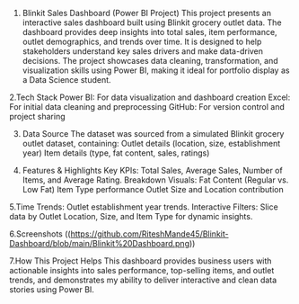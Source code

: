 1. Blinkit Sales Dashboard (Power BI Project)
This project presents an interactive sales dashboard built using Blinkit grocery outlet data. The dashboard provides deep insights into total sales, item performance, outlet demographics, and trends over time. It is designed to help stakeholders understand key sales drivers and make data-driven decisions.
The project showcases data cleaning, transformation, and visualization skills using Power BI, making it ideal for portfolio display as a Data Science student.

2.Tech Stack
Power BI: For data visualization and dashboard creation
Excel: For initial data cleaning and preprocessing
GitHub: For version control and project sharing

3. Data Source
The dataset was sourced from a simulated Blinkit grocery outlet dataset, containing:
Outlet details (location, size, establishment year)
Item details (type, fat content, sales, ratings)

4. Features & Highlights
Key KPIs: Total Sales, Average Sales, Number of Items, and Average Rating.
Breakdown Visuals:
Fat Content (Regular vs. Low Fat)
Item Type performance
Outlet Size and Location contribution

5.Time Trends: Outlet establishment year trends.
Interactive Filters: Slice data by Outlet Location, Size, and Item Type for dynamic insights.

6.Screenshots
((https://github.com/RiteshMande45/Blinkit-Dashboard/blob/main/Blinkit%20Dashboard.png))

7.How This Project Helps
This dashboard provides business users with actionable insights into sales performance, top-selling items, and outlet trends, and demonstrates my ability to deliver interactive and clean data stories using Power BI.

